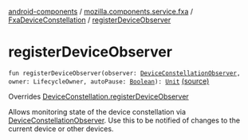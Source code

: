 [android-components](../../index.md) / [mozilla.components.service.fxa](../index.md) / [FxaDeviceConstellation](index.md) / [registerDeviceObserver](./register-device-observer.md)

# registerDeviceObserver

`fun registerDeviceObserver(observer: `[`DeviceConstellationObserver`](../../mozilla.components.concept.sync/-device-constellation-observer/index.md)`, owner: LifecycleOwner, autoPause: `[`Boolean`](https://kotlinlang.org/api/latest/jvm/stdlib/kotlin/-boolean/index.html)`): `[`Unit`](https://kotlinlang.org/api/latest/jvm/stdlib/kotlin/-unit/index.html) [(source)](https://github.com/mozilla-mobile/android-components/blob/master/components/service/firefox-accounts/src/main/java/mozilla/components/service/fxa/FxaDeviceConstellation.kt#L111)

Overrides [DeviceConstellation.registerDeviceObserver](../../mozilla.components.concept.sync/-device-constellation/register-device-observer.md)

Allows monitoring state of the device constellation via [DeviceConstellationObserver](../../mozilla.components.concept.sync/-device-constellation-observer/index.md).
Use this to be notified of changes to the current device or other devices.

